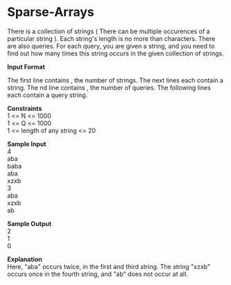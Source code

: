 # Sparse-Arrays
There is a collection of  strings ( There can be multiple occurences of a particular string ). Each string's length is no more than  characters. There are also  queries. For each query, you are given a string, and you need to find out how many times this string occurs in the given collection of  strings.

**Input Format**		    
                                    			
The first line contains , the number of strings.
The next  lines each contain a string.
The nd line contains , the number of queries.
The following  lines each contain a query string.

**Constraints**				          
1 <= N <= 1000                         
1 <= Q <= 1000                        
1 <= length of any string <= 20             
 
**Sample Input**			              
4                        
aba                       
baba 			              
aba				            
xzxb			             
3			            
aba			            
xzxb			        
ab				          

**Sample Output**					              
2				             
1				            
0				              

**Explanation**					         
Here, "aba" occurs twice, in the first and third string. The string "xzxb" occurs once in the fourth string, and "ab" does not occur at all.

